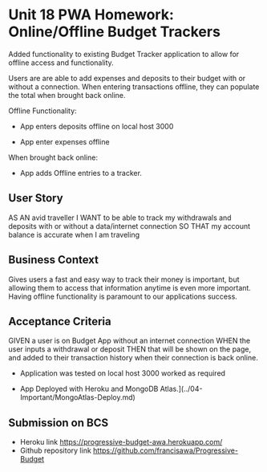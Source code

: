 # Unit 18 PWA Homework: Online/Offline Budget Trackers
Added functionality to existing Budget Tracker application to allow for offline access and functionality.

Users are are able to add expenses and deposits to their budget with or without a connection. When entering transactions offline, they can populate the total when brought back online.

Offline Functionality:

  * App enters deposits offline on local host 3000

  * App enter expenses offline

When brought back online:

  * App adds Offline entries to a tracker.

## User Story
AS AN avid traveller
I WANT to be able to track my withdrawals and deposits with or without a data/internet connection
SO THAT my account balance is accurate when I am traveling

## Business Context

Gives users a fast and easy way to track their money is important, but allowing them to access that information anytime is even more important. Having offline functionality is paramount to our applications success.


## Acceptance Criteria
GIVEN a user is on Budget App without an internet connection
WHEN the user inputs a withdrawal or deposit
THEN that will be shown on the page, and added to their transaction history when their connection is back online.

  * Application was tested on local host 3000 worked as required


* App Deployed with Heroku and MongoDB Atlas.](../04-Important/MongoAtlas-Deploy.md)

## Submission on BCS
* Heroku link
 https://progressive-budget-awa.herokuapp.com/
* Github repository link
 https://github.com/francisawa/Progressive-Budget
